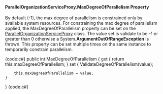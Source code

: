#### ParallelOrganizationServiceProxy.MaxDegreeOfParallelism Property

By default (-1), the max degree of parallelism is constrained only by available system resources.  For constraining the max degree of parallelism applied, the MaxDegreeOfParallelism property can be set on the [ParallelOrganizationServiceProxy](ParallelOrganizationServiceProxy-Class) class.  The value set is validate to be -1 or greater than 0 otherwise a System.**ArgumentOutOfRangeException** is thrown.  This property can be set multiple times on the same instance to temporarily constrain parallelism.  

{code:c#}
public int MaxDegreeOfParallelism
{
    get
    {
        return this.maxDegreeOfParallelism;
    }
    set
    {
        ValidateDegreeOfParallelism(value);

        this.maxDegreeOfParallelism = value;
    }
}
{code:c#}